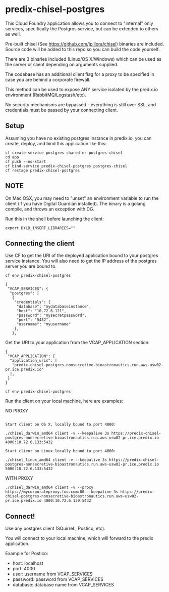 # predix-chisel-postgres

This Cloud Foundry application allows you to connect to "internal" only services, specifically the Postgres service, but can be extended to others as well.

Pre-built chisel (See  https://github.com/jpillora/chisel) binaries are included. Source code will be added to this repo so you can build the code yourself.

There are 3 binaries included (Linux/OS X/Windows) which can be used as the server or client depending on arguments supplied.

The codebase has an additional client flag for a proxy to be specified in case you are behind a corporate firewall.

This method can be used to expose ANY service isolated by the predix.io environment (RabbitMQ/Logstash/etc).

No security mechanisms are bypassed - everything is still over SSL, and credentials must be passed by your connecting client.

## Setup

Assuming you have no existing postgres instance in predix.io, you can create, deploy, and bind this application like this:

```
cf create-service postgres shared-nr postgres-chisel
cd app
cf push --no-start
cf bind-service predix-chisel-postgres postgres-chisel
cf restage predix-chisel-postgres
```

## NOTE
On Mac OSX, you may need to "unset" an environment variable to run the client (if you have Digital Guardian installed). The binary is a golang compile, and throws an exception with DG.

Run this in the shell before launching the client:
```
export DYLD_INSERT_LIBRARIES=""
```

## Connecting the client

Use CF to get the URI of the deployed application bound to your postgres service instance. You will also need to get the IP address of the postgres server you are bound to.

```
cf env predix-chisel-postgres

{
 "VCAP_SERVICES": {
  "postgres": [
   {
    "credentials": {
     "database": "mydatabaseinstance",
     "host": "10.72.6.121",
     "password": "mysecretpassword",
     "port": "5432",
     "username": "myusername"
    },
   },
```

Get the URI to your application from the VCAP_APPLICATION section:
```
{
 "VCAP_APPLICATION": {
  "application_uris": [
   "predix-chisel-postgres-nonsecretive-bioastronautics.run.aws-usw02-pr.ice.predix.io"
  ],
 }
}
```

```
cf env predix-chisel-postgres
```
Run the client on your local machine, here are examples:

NO PROXY
```

Start client on OS X, locally bound to port 4000:

./chisel_darwin_amd64 client -v --keepalive 3s https://predix-chisel-postgres-nonsecretive-bioastronautics.run.aws-usw02-pr.ice.predix.io 4000:10.72.6.133:5432

Start client on Linux locally bound to port 4000:

./chisel_linux_amd64 client -v --keepalive 3s https://predix-chisel-postgres-nonsecretive-bioastronautics.run.aws-usw02-pr.ice.predix.io 5000:10.72.6.133:5432
```

WITH PROXY
```
./chisel_darwin_amd64 client -v --proxy https://mycorporateproxy.foo.com:80 --keepalive 3s https://predix-chisel-postgres-nonsecretive-bioastronautics.run.aws-usw02-pr.ice.predix.io 4000:10.72.6.139:5432
```

## Connect!

Use any postgres client (SQuirreL, Postico, etc).

You will connect to your local machine, which will forward to the predix application.

Example for Postico:

* host: localhost
* port: 4000
* user: username from VCAP_SERVICES
* password: password from VCAP_SERVICES
* database: database name from VCAP_SERVICES

